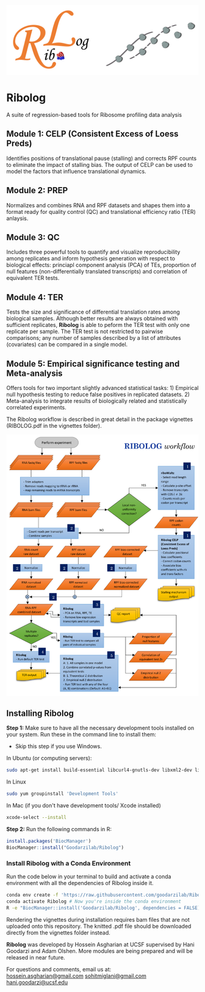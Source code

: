 ![Logo-r](https://github.com/Goodarzilab/Ribolog/blob/master/vignettes/Logo3.png)

# Ribolog
A suite of regression-based tools for Ribosome profiling data analysis

## Module 1: CELP (Consistent Excess of Loess Preds)
Identifies positions of translational pause (stalling)
and corrects RPF counts to eliminate the impact of stalling bias. The output of CELP can be used to model the
factors that influence translational dynamics.

## Module 2: PREP
Normalizes and combines RNA and RPF datasets and shapes them into a format ready for quality control (QC) and translational
efficiency ratio (TER) anlaysis.

## Module 3: QC
Includes three powerful tools to quantify and visualize reproducibility among replicates and inform hypothesis generation with respect to biological effects:
princiapl component analysis (PCA) of TEs, proportion of null features (non-differentially translated transcripts)
and correlation of equivalent TER tests.

## Module 4: TER
Tests the size and significance of differential translation
rates among biological samples. Although better results are always obtained with sufficient replicates, __Ribolog__ is able to peform the TER test with only one replicate per sample. The TER test is not restricted to pairwise comparisons; any number of samples described by a list of attributes (covariates) can be compared in a single model.

## Module 5: Empirical significance testing and Meta-analysis
Offers tools for two important slightly advanced statistical tasks: 1) Empirical null hypothesis testing to reduce false positives in replicated datasets.
2) Meta-analysis to integrate
results of biologically related and statistically correlated experiments.

The Ribolog workflow is described in great detail in the package vignettes (RIBOLOG.pdf in the vignettes folder).

![Logo-r](https://github.com/Goodarzilab/Ribolog/blob/master/vignettes/Ribolog_workflow.v5.png)

## Installing Ribolog

<b> Step 1:</b> Make sure to have all the necessary development tools installed on your system. Run these in the command line to install them: <br/>

- Skip this step if you use Windows.

In Ubuntu (or computing servers):
```sh
sudo apt-get install build-essential libcurl4-gnutls-dev libxml2-dev libssl-dev libz-dev libbz2-dev liblzma-dev
```

In Linux
```sh
sudo yum groupinstall 'Development Tools'
```

In Mac (if you don't have development tools/ Xcode installed)
```sh
xcode-select --install
```

<b> Step 2:</b>  Run the following commands in R:

```R
install.packages('BiocManager')
BiocManager::install("Goodarzilab/Ribolog")
```

### Install Ribolog with a Conda Environment
Run the code below in your terminal to build and activate a conda environment with all the dependencies of Ribolog inside it.

```sh
conda env create -f 'https://raw.githubusercontent.com/goodarzilab/Ribolog/master/environment.yml'
conda activate Ribolog # Now you're inside the conda environment
R -e "BiocManager::install('Goodarzilab/Ribolog', dependencies = FALSE)"
```

Rendering the vignettes during installation requires bam files that are not uploaded onto this repository. The knitted .pdf file should be downloaded directly from the vignettes folder instead.

__Ribolog__ was developed by Hossein Asgharian at UCSF supervised by Hani Goodarzi and Adam Olshen. More modules are being prepared and will be released in near future.

For questions and comments, email us at:  
hossein.asgharian@gmail.com
sohitmiglani@gmail.com
hani.goodarzi@ucsf.edu
